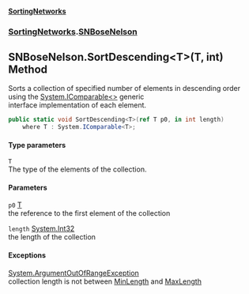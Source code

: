 #### [SortingNetworks](index.md 'index')
### [SortingNetworks](SortingNetworks.md 'SortingNetworks').[SNBoseNelson](SortingNetworks_SNBoseNelson.md 'SortingNetworks.SNBoseNelson')
## SNBoseNelson.SortDescending&lt;T&gt;(T, int) Method
Sorts a collection of specified number of elements in descending order using the [System.IComparable&lt;&gt;](https://docs.microsoft.com/en-us/dotnet/api/System.IComparable-1 'System.IComparable`1') generic  
interface implementation of each element.  
```csharp
public static void SortDescending<T>(ref T p0, in int length)
    where T : System.IComparable<T>;
```
#### Type parameters
<a name='SortingNetworks_SNBoseNelson_SortDescending_T_(T_int)_T'></a>
`T`  
The type of the elements of the collection.
  
#### Parameters
<a name='SortingNetworks_SNBoseNelson_SortDescending_T_(T_int)_p0'></a>
`p0` [T](SortingNetworks_SNBoseNelson_SortDescending_T_(T_int).md#SortingNetworks_SNBoseNelson_SortDescending_T_(T_int)_T 'SortingNetworks.SNBoseNelson.SortDescending&lt;T&gt;(T, int).T')  
the reference to the first element of the collection
  
<a name='SortingNetworks_SNBoseNelson_SortDescending_T_(T_int)_length'></a>
`length` [System.Int32](https://docs.microsoft.com/en-us/dotnet/api/System.Int32 'System.Int32')  
the length of the collection
  
#### Exceptions
[System.ArgumentOutOfRangeException](https://docs.microsoft.com/en-us/dotnet/api/System.ArgumentOutOfRangeException 'System.ArgumentOutOfRangeException')  
collection length is not between [MinLength](SortingNetworks_SNBoseNelson_MinLength.md 'SortingNetworks.SNBoseNelson.MinLength') and [MaxLength](SortingNetworks_SNBoseNelson_MaxLength.md 'SortingNetworks.SNBoseNelson.MaxLength')
